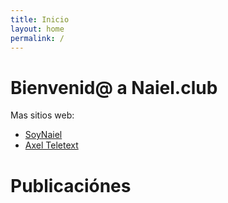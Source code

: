 ```yaml
---
title: Inicio
layout: home
permalink: /
---
```


# Bienvenid@ a Naiel.club
Mas sitios web:
- [SoyNaiel](https://soynaiel.com)
- [Axel Teletext](https://naielv.github.io/axel-teletext/teletext.html)

# Publicaciónes
